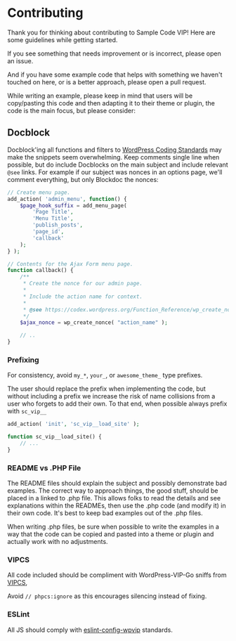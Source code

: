 # Contributing

Thank you for thinking about contributing to Sample Code VIP! Here are some guidelines while getting started.

If you see something that needs improvement or is incorrect, please open an issue.

And if you have some example code that helps with something we haven't touched on here, or is a better approach, please open a pull request.

While writing an example, please keep in mind that users will be copy/pasting this code and then adapting it to their theme or plugin, the code is the main focus, but please consider:

## Docblock

Docblock'ing all functions and filters to [WordPress Coding Standards](https://make.wordpress.org/core/handbook/best-practices/coding-standards/php/) may make the snippets seem overwhelming. Keep comments single line when possible, but do include Docblocks on the main subject and include relevant `@see` links. For example if our subject was nonces in an options page, we'll comment everything, but only Blockdoc the nonces:

```php
// Create menu page.
add_action( 'admin_menu', function() {
	$page_hook_suffix = add_menu_page(
		'Page Title',
		'Menu Title',
		'publish_posts',
		'page_id',
		'callback'
	);
} );

// Contents for the Ajax Form menu page.
function callback() {
	/**
	 * Create the nonce for our admin page.
     *
     * Include the action name for context.
	 *
	 * @see https://codex.wordpress.org/Function_Reference/wp_create_nonce
	 */
	$ajax_nonce = wp_create_nonce( "action_name" );

    // ..
}
```

### Prefixing

For consistency, avoid `my_*`, `your_`, or `awesome_theme_` type prefixes.

The user should replace the prefix when implementing the code, but without including a prefix we increase the risk of name collisions from a user who forgets to add their own. To that end, when possible always prefix with `sc_vip__`

```php
add_action( 'init', 'sc_vip__load_site' );

function sc_vip__load_site() {
    // ...
}
```

### README vs .PHP File

The README files should explain the subject and possibly demonstrate bad examples. The correct way to approach things, the good stuff, should be placed in a linked to .php file. This allows folks to read the details and see explanations within the READMEs, then use the .php code (and modify it) in their own code. It's best to keep bad examples out of the .php files.

When writing .php files, be sure when possible to write the examples in a way that the code can be copied and pasted into a theme or plugin and actually work with no adjustments.

### VIPCS

All code included should be compliment with WordPress-VIP-Go sniffs from [VIPCS](https://github.com/Automattic/VIP-Coding-Standards),

Avoid `// phpcs:ignore` as this encourages silencing instead of fixing.

### ESLint

All JS should comply with [eslint-config-wpvip](https://github.com/Automattic/eslint-config-wpvip) standards.